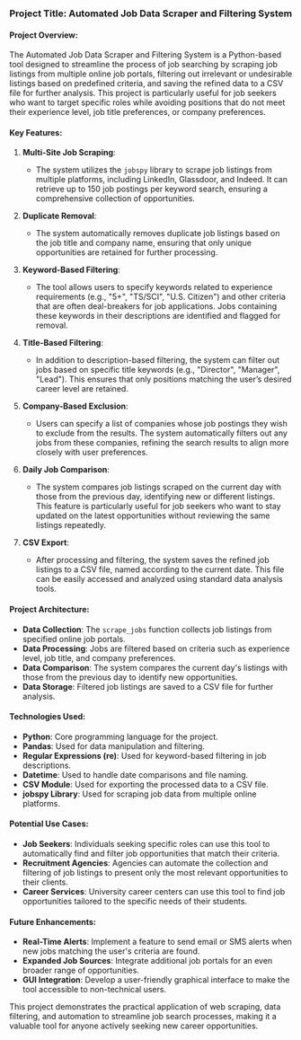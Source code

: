 ### Project Title: Automated Job Data Scraper and Filtering System

#### Project Overview:
The Automated Job Data Scraper and Filtering System is a Python-based tool designed to streamline the process of job searching by scraping job listings from multiple online job portals, filtering out irrelevant or undesirable listings based on predefined criteria, and saving the refined data to a CSV file for further analysis. This project is particularly useful for job seekers who want to target specific roles while avoiding positions that do not meet their experience level, job title preferences, or company preferences.

#### Key Features:
1. **Multi-Site Job Scraping**:
   - The system utilizes the `jobspy` library to scrape job listings from multiple platforms, including LinkedIn, Glassdoor, and Indeed. It can retrieve up to 150 job postings per keyword search, ensuring a comprehensive collection of opportunities.

2. **Duplicate Removal**:
   - The system automatically removes duplicate job listings based on the job title and company name, ensuring that only unique opportunities are retained for further processing.

3. **Keyword-Based Filtering**:
   - The tool allows users to specify keywords related to experience requirements (e.g., "5+", "TS/SCI", "U.S. Citizen") and other criteria that are often deal-breakers for job applications. Jobs containing these keywords in their descriptions are identified and flagged for removal.

4. **Title-Based Filtering**:
   - In addition to description-based filtering, the system can filter out jobs based on specific title keywords (e.g., "Director", "Manager", "Lead"). This ensures that only positions matching the user’s desired career level are retained.

5. **Company-Based Exclusion**:
   - Users can specify a list of companies whose job postings they wish to exclude from the results. The system automatically filters out any jobs from these companies, refining the search results to align more closely with user preferences.

6. **Daily Job Comparison**:
   - The system compares job listings scraped on the current day with those from the previous day, identifying new or different listings. This feature is particularly useful for job seekers who want to stay updated on the latest opportunities without reviewing the same listings repeatedly.

7. **CSV Export**:
   - After processing and filtering, the system saves the refined job listings to a CSV file, named according to the current date. This file can be easily accessed and analyzed using standard data analysis tools.

#### Project Architecture:
- **Data Collection**: The `scrape_jobs` function collects job listings from specified online job portals.
- **Data Processing**: Jobs are filtered based on criteria such as experience level, job title, and company preferences.
- **Data Comparison**: The system compares the current day's listings with those from the previous day to identify new opportunities.
- **Data Storage**: Filtered job listings are saved to a CSV file for further analysis.

#### Technologies Used:
- **Python**: Core programming language for the project.
- **Pandas**: Used for data manipulation and filtering.
- **Regular Expressions (re)**: Used for keyword-based filtering in job descriptions.
- **Datetime**: Used to handle date comparisons and file naming.
- **CSV Module**: Used for exporting the processed data to a CSV file.
- **jobspy Library**: Used for scraping job data from multiple online platforms.

#### Potential Use Cases:
- **Job Seekers**: Individuals seeking specific roles can use this tool to automatically find and filter job opportunities that match their criteria.
- **Recruitment Agencies**: Agencies can automate the collection and filtering of job listings to present only the most relevant opportunities to their clients.
- **Career Services**: University career centers can use this tool to find job opportunities tailored to the specific needs of their students.

#### Future Enhancements:
- **Real-Time Alerts**: Implement a feature to send email or SMS alerts when new jobs matching the user's criteria are found.
- **Expanded Job Sources**: Integrate additional job portals for an even broader range of opportunities.
- **GUI Integration**: Develop a user-friendly graphical interface to make the tool accessible to non-technical users.

This project demonstrates the practical application of web scraping, data filtering, and automation to streamline job search processes, making it a valuable tool for anyone actively seeking new career opportunities.
